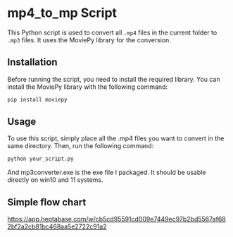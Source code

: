 # mp4_to_mp Script

This Python script is used to convert all `.mp4` files in the current folder to `.mp3` files. It uses the MoviePy library for the conversion.

## Installation

Before running the script, you need to install the required library. You can install the MoviePy library with the following command:

```bash
pip install moviepy
```

## Usage
To use this script, simply place all the .mp4 files you want to convert in the same directory. Then, run the following command:

```bash
python your_script.py
```
And mp3converter.exe is the exe file I packaged. It should be usable directly on win10 and 11 systems.

## Simple flow chart
https://app.heptabase.com/w/cb5cd95591cd009e7449ec97b2bd5567af682bf2a2cb81bc468aa5e2722c91a2

